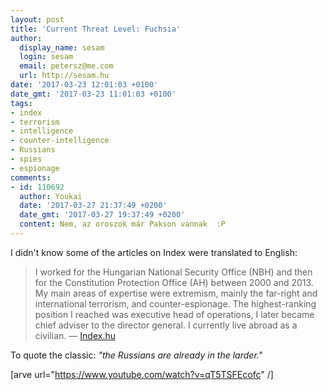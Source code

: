 ```yaml
---
layout: post
title: 'Current Threat Level: Fuchsia'
author:
  display_name: sesam
  login: sesam
  email: petersz@me.com
  url: http://sesam.hu
date: '2017-03-23 12:01:03 +0100'
date_gmt: '2017-03-23 11:01:03 +0100'
tags:
- index
- terrorism
- intelligence
- counter-intelligence
- Russians
- spies
- espionage
comments:
- id: 110692
  author: Youkai
  date: '2017-03-27 21:37:49 +0200'
  date_gmt: '2017-03-27 19:37:49 +0200'
  content: Nem, az oroszok már Pakson vannak  :P
---
```


I didn't know some of the articles on Index were translated to English:

> I worked for the Hungarian National Security Office (NBH) and then for the Constitution Protection Office (AH) between 2000 and 2013. My main areas of expertise were extremism, mainly the far-right and international terrorism, and counter-espionage. The highest-ranking position I reached was executive head of operations, I later became chief adviser to the director general. I currently live abroad as a civilian. — [Index.hu](http://index.hu/belfold/2017/03/21/hungarian_secret_agent_reveals_how_serious_the_russian_threat_is/)

To quote the classic: _"the Russians are already in the larder."_

[arve url="https://www.youtube.com/watch?v=qT5TSFEcofc" /]
